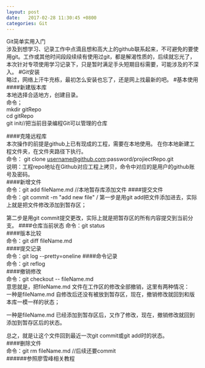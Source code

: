 ```yaml
---
layout: post
date:   2017-02-28 11:30:45 +0800
categories: Git
---
```

Git简单实用入门  
   涉及到想学习、记录工作中点滴且想和高大上的github联系起来，不可避免的要使用git。工作或其他时间段段续续有使用过git，都是解渴性质的，后续就忘光了，本次针对专项使用学习记录下，只是暂时满足手头短期目标需要，可能涉及的不深入。
#Git安装  
略过，网络上汗牛充栋，最初怎么安装也忘了，还是网上找最新的吧。
#基本使用
####新建版本库  
本地选择合适地方，创建目录。  
命令；  
mkdir gitRepo  
cd gitRepo  
git init//把当前目录编程Git可以管理的仓库  

####克隆远程库  
本次操作的前提是github上已有现成的工程，需要在本地使用。
在你本地新建工程文件夹，在文件夹路径下执行。  
命令：
git clone username@github.com:password/projiectRepo.git  
说明：工程repo地址在Github对应工程上拷贝，命令中对应的是用户的github账号及密码。  
####新增文件  
命令：git add fileName.md //本地暂存库添加文件
####提交文件  
命令：git commit -m "add new file"  /
第一步是用git add把文件添加进去，实际上就是把文件修改添加到暂存区；

第二步是用git commit提交更改，实际上就是把暂存区的所有内容提交到当前分支。
####仓库当前状态
命令：git status  
####版本比较  
命令：git diff fileName.md  
####提交记录  
命令：git log --pretty=oneline
####命令记录  
命令：git reflog  
####撤销修改  
命令：git checkout -- fileName.md  
意思就是，把fileName.md 文件在工作区的修改全部撤销，这里有两种情况：  
一种是fileName.md 自修改后还没有被放到暂存区，现在，撤销修改就回到和版本库一模一样的状态；

一种是fileName.md 已经添加到暂存区后，又作了修改，现在，撤销修改就回到添加到暂存区后的状态。

总之，就是让这个文件回到最近一次git commit或git add时的状态。  
####删除文件  
命令：git rm fileName.md //后续还要commit  
######参照廖雪峰相关教程